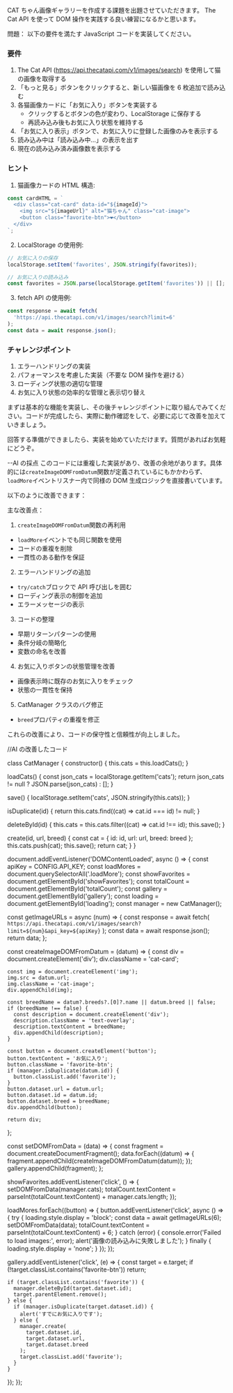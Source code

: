 CAT ちゃん画像ギャラリーを作成する課題を出題させていただきます。
The Cat API を使って DOM 操作を実践する良い練習になるかと思います。

問題：
以下の要件を満たす JavaScript コードを実装してください。

### 要件

1. The Cat API (https://api.thecatapi.com/v1/images/search) を使用して猫の画像を取得する
2. 「もっと見る」ボタンをクリックすると、新しい猫画像を 6 枚追加で読み込む
3. 各猫画像カードに「お気に入り」ボタンを実装する
   - クリックするとボタンの色が変わり、LocalStorage に保存する
   - 再読み込み後もお気に入り状態を維持する
4. 「お気に入り表示」ボタンで、お気に入りに登録した画像のみを表示する
5. 読み込み中は「読み込み中...」の表示を出す
6. 現在の読み込み済み画像数を表示する

### ヒント

1. 猫画像カードの HTML 構造:

```javascript
const cardHTML = `
  <div class="cat-card" data-id="${imageId}">
    <img src="${imageUrl}" alt="猫ちゃん" class="cat-image">
    <button class="favorite-btn">❤</button>
  </div>
`;
```

2. LocalStorage の使用例:

```javascript
// お気に入りの保存
localStorage.setItem('favorites', JSON.stringify(favorites));

// お気に入りの読み込み
const favorites = JSON.parse(localStorage.getItem('favorites')) || [];
```

3. fetch API の使用例:

```javascript
const response = await fetch(
  'https://api.thecatapi.com/v1/images/search?limit=6'
);
const data = await response.json();
```

### チャレンジポイント

1. エラーハンドリングの実装
2. パフォーマンスを考慮した実装（不要な DOM 操作を避ける）
3. ローディング状態の適切な管理
4. お気に入り状態の効率的な管理と表示切り替え

まずは基本的な機能を実装し、その後チャレンジポイントに取り組んでみてください。コードが完成したら、実際に動作確認をして、必要に応じて改善を加えていきましょう。

回答する準備ができましたら、実装を始めていただけます。質問があればお気軽にどうぞ。

--AI の採点
このコードには重複した実装があり、改善の余地があります。具体的には`createImageDOMFromDatum`関数が定義されているにもかかわらず、`loadMore`イベントリスナー内で同様の DOM 生成ロジックを直接書いています。

以下のように改善できます：

主な改善点：

1. `createImageDOMFromDatum`関数の再利用

- `loadMore`イベントでも同じ関数を使用
- コードの重複を削除
- 一貫性のある動作を保証

2. エラーハンドリングの追加

- `try/catch`ブロックで API 呼び出しを囲む
- ローディング表示の制御を追加
- エラーメッセージの表示

3. コードの整理

- 早期リターンパターンの使用
- 条件分岐の簡略化
- 変数の命名を改善

4. お気に入りボタンの状態管理を改善

- 画像表示時に既存のお気に入りをチェック
- 状態の一貫性を保持

5. CatManager クラスのバグ修正

- `breed`プロパティの重複を修正

これらの改善により、コードの保守性と信頼性が向上しました。

//AI の改善したコード

class CatManager {
constructor() {
this.cats = this.loadCats();
}

loadCats() {
const json_cats = localStorage.getItem('cats');
return json_cats != null ? JSON.parse(json_cats) : [];
}

save() {
localStorage.setItem('cats', JSON.stringify(this.cats));
}

isDuplicate(id) {
return this.cats.find((cat) => cat.id === id) != null;
}

deleteById(id) {
this.cats = this.cats.filter((cat) => cat.id !== id);
this.save();
}

create(id, url, breed) {
const cat = { id: id, url: url, breed: breed };
this.cats.push(cat);
this.save();
return cat;
}
}

document.addEventListener('DOMContentLoaded', async () => {
const apiKey = CONFIG.API_KEY;
const loadMores = document.querySelectorAll('.loadMore');
const showFavorites = document.getElementById('showFavorites');
const totalCount = document.getElementById('totalCount');
const gallery = document.getElementById('gallery');
const loading = document.getElementById('loading');
const manager = new CatManager();

const getImageURLs = async (num) => {
const response = await fetch(
`https://api.thecatapi.com/v1/images/search?limit=${num}&api_key=${apiKey}`
);
const data = await response.json();
return data;
};

const createImageDOMFromDatum = (datum) => {
const div = document.createElement('div');
div.className = 'cat-card';

    const img = document.createElement('img');
    img.src = datum.url;
    img.className = 'cat-image';
    div.appendChild(img);

    const breedName = datum?.breeds?.[0]?.name || datum.breed || false;
    if (breedName !== false) {
      const description = document.createElement('div');
      description.className = 'text-overlay';
      description.textContent = breedName;
      div.appendChild(description);
    }

    const button = document.createElement('button');
    button.textContent = 'お気に入り';
    button.className = 'favorite-btn';
    if (manager.isDuplicate(datum.id)) {
      button.classList.add('favorite');
    }
    button.dataset.url = datum.url;
    button.dataset.id = datum.id;
    button.dataset.breed = breedName;
    div.appendChild(button);

    return div;

};

const setDOMFromData = (data) => {
const fragment = document.createDocumentFragment();
data.forEach((datum) => {
fragment.appendChild(createImageDOMFromDatum(datum));
});
gallery.appendChild(fragment);
};

showFavorites.addEventListener('click', () => {
setDOMFromData(manager.cats);
totalCount.textContent = parseInt(totalCount.textContent) + manager.cats.length;
});

loadMores.forEach((button) => {
button.addEventListener('click', async () => {
try {
loading.style.display = 'block';
const data = await getImageURLs(6);
setDOMFromData(data);
totalCount.textContent = parseInt(totalCount.textContent) + 6;
} catch (error) {
console.error('Failed to load images:', error);
alert('画像の読み込みに失敗しました');
} finally {
loading.style.display = 'none';
}
});
});

gallery.addEventListener('click', (e) => {
const target = e.target;
if (!target.classList.contains('favorite-btn')) return;

    if (target.classList.contains('favorite')) {
      manager.deleteById(target.dataset.id);
      target.parentElement.remove();
    } else {
      if (manager.isDuplicate(target.dataset.id)) {
        alert('すでにお気に入りです');
      } else {
        manager.create(
          target.dataset.id,
          target.dataset.url,
          target.dataset.breed
        );
        target.classList.add('favorite');
      }
    }

});
});

